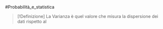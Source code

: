 #Probabilità_e_statistica 
>[!Definizione]  La Varianza è quel valore che misura la dispersione dei dati rispetto al 